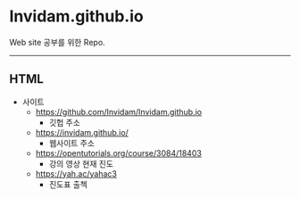 # Invidam.github.io
Web site 공부를 위한 Repo.


- - -

## HTML

 + 사이트
 	+ https://github.com/Invidam/Invidam.github.io
		+ 깃헙 주소
	+ https://invidam.github.io/
		+ 웹사이트 주소
 	+ https://opentutorials.org/course/3084/18403
		+ 강의 영상 현재 진도
 	+ https://yah.ac/yahac3
		+ 진도표 출첵